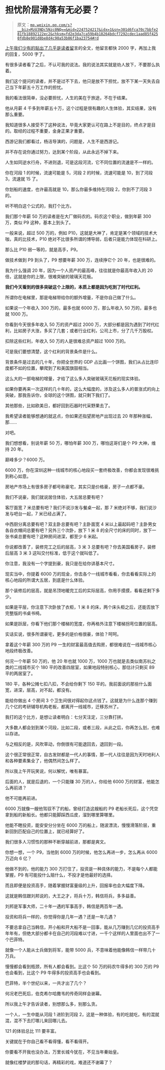 # 担忧阶层滑落有无必要？

> 原文：[`mp.weixin.qq.com/s?__biz=MzU3NDc5Nzc0NQ==&mid=2247524217&idx=1&sn=301d6fca70c7bbfe281fb18892122ec2&chksm=fd2e3da7ca59b4b18264bdcf7292cdec1aad85f4250fdb8e901d8be8d4c90a53b06f1ba23754#rd`](http://mp.weixin.qq.com/s?__biz=MzU3NDc5Nzc0NQ==&mid=2247524217&idx=1&sn=301d6fca70c7bbfe281fb18892122ec2&chksm=fd2e3da7ca59b4b18264bdcf7292cdec1aad85f4250fdb8e901d8be8d4c90a53b06f1ba23754#rd)

[上午我们少有的贴出了几乎是读者留](http://mp.weixin.qq.com/s?__biz=MzU0MjYwNDU2Mw==&mid=2247511248&idx=1&sn=d986548eadfd14c20f7dcc9607a5bf40&chksm=fb1ac0accc6d49ba0591496f1de600fab724a58358fe231f1e330e274ea52963e819c30e6a05&scene=21#wechat_redirect)言的全文，他留言都快 2000 字，再加上我的回复，5000 字了。 

有很多读者看了之后，不认可我的说法。我的说法其实就是劝人放下，不要那么执着。

我们这个提问的读者，并不是过不下去，他只是放不下担忧，放不下某一天失去自己当下年薪五十万工作的担忧。 

我的看法很简单，没必要担忧，人生的美在于旅途，不在于结果。 

他从月薪 4 千多到年薪五十万，这个过程是很有趣的人生体验，其实结果，没有那么重要。 

我知道很多人接受不了这种说法，毕竟大家更认可在路上不是目的，终点才是目的。取经的过程不重要，金身正果才重要。

西游记我们都看过，杨洁导演的，问题是，人生不是西游记。 

并不存在说你通过努力，达到某个阶段，从此永远不掉下来。 

人生如同逆水行舟，不进则退，可是这段河流，它不同位置的流速是不一样的。 

你在河段 1 的时候，流速可能是 5，河段 2 的时候，流速可能是 10，到了河段 3，流速就 15 了。 

你划船的速度，也许最高就是 10，那么你最多维持在河段 2，你到不了河段 3 的。

听不明白这个公式的，我打个比方。 

我们那个年薪 50 万的读者是在大厂做码农的。码农这个职业，做到年薪 300 万，类似 P9 这种，基本上到头了。 

一般来说，超过 500 万的，例如 P10，这就是大神了，肯定是某个领域的技术大咖，真的比技术，P10 绝对不比很多所谓的博导弱，后者只是能力体现在科研上。

那么比 P10 弱一等的，就是高手，P9。 

做技术做到 P9 到头了，P9 想要年薪 300 万，连续挣它个 20 年，也是很难的。 

我为什么强调 20 年，因为一个人资产的最高峰，往往就是你最高年收入的 20 倍，这就是你的上限，很难突破的玻璃天花板。

**我们今天看到的很多突破这个上限的，本质上都是因为吃到了时代红利。**

所谓你在电梯里，那是电梯带给你的额外增量，不是你自己做了什么。

如果说一个年收入 300 万的，最多也就 6000 万，那么年收入 50 万的，最多也就 1000 万。

你看到今天很多年收入 50 万的资产超过 2000 万，大部分都是因为遇到了时代红利，比如房子大涨，多买了几套；或者行业红利，公司上市，分了几千万股权。

扣除这些红利，年收入 50 万的人是很难总资产超过 1000 万的。

可是我们要想清楚，这个红利的背景条件是什么。

背景条件是过去的几十年，你把全世界的 GDP 占比画一个饼图，我们从占比连印度都不如的位置，攀爬到了和美国旗鼓相当。

这么大的一部电梯的增量，才给了这么多人突破玻璃天花板的现实体验。

如果你要再来一次这样的几十年的，这么大幅度的，涉及这么多人的普涨式的向上突破，那我告诉你，全球的这个饼图，就只剩下我们了。

其他那些，比如欧美日，都好回到石器时代采野果去了。

我希望读者能够想通的就这点，你如果还指望房地产出现过去 20 年那种涨幅，那......

对吧。

我们想想看，别说年薪 50 万，哪怕年薪 300 万，哪怕这哥们是个 P9 大神，维持 20 年。

巅峰多少？6000 万。

6000 万，你在深圳这种一线城市的核心地段买一套终极改善，你都会发现很难挑到称心如意。

房地产市场上有很多房子都号称豪宅，其实只是价格豪，房子一点都不豪。 

我们不说豪，我们就说居住体验，大五居总要有吧？ 

客厅面宽 7 米总要有吧？我们不说沙发与餐桌一起，那 7 米绝对不够，我们说沙发与吧台一起，7 米已经占满了。 

中西厨分离总要有吧？双主卧总要有吧？主卧面宽 4 米以上最起码吧？主卧男女各自衣帽间总要有吧？另外三个次卧，放下 1 米 8 的全尺寸的床的同时，放下一张书桌总要有吧？这种房间进深，都至少 6 米起。

你说都改善了，装修完工之后的层高，3 米 3 总要有吧？你去美国看房子，装修后层高 3 米 3 这叫交付标准，低于这个就叫低了。 

你注意，我没有一个字提到豪，我只是在给你讲基本尺寸。

现实当中，你提着 6000 万的现金，你去各个一线城市看看，你去看看实际上的核心地段的所谓大五居，到底是什么体验。

那个装修后的层高，就是吊顶地暖完工后的实际层高，你用手摸摸，看看还剩下多少。

如果是平层，你注意下次卧放了衣柜，1 米 8 的床，两个床头柜之后，还能否放下完整版的书桌书椅。

如果是跃层，你看下他们那个楼梯的宽度，你再格外注意下楼梯拐弯位置的层高。

实话实说，很多所谓豪宅，更多的是价格很豪，体验？呵呵。

拿着这个年薪 300 万的 P9 一生的财富最高值去购房，都很难说在一线城市核心地段终极改善。

何况一个年薪 50 万的，他 20 年也就 1000 万，1000 万也就是去类似南苏杭之类的二线城市买个 180 平的改善四居室，如果地段特别核心，那估计只剩买 89 平的两居室了。

180 平，各种公摊七扣八扣，不会给你剩下 150 平的。我前面说的那些什么面宽，进深，层高，对不起，都没有。

能给你做出 4 个房间 3 个卫生间很对得起你这点钱了。这就是为什么连那个赚到几个亿的考研辅导机构老板，都离开一线城市，迁移苏州了。 

我打的这个比方，是想让读者明白：七分天注定，三分靠打拼。

大多数人都会划到某个河段，比如二段，或者三段，从此之后，你再怎么划，也难以存进。 

与之相反的是，风吹草动，你倒很有可能退回去，退回到一段。 

这个很正常很正常，自古发财都是一代人的事情，那一代人往往是因为天时地利人和各种要素集全了，他偶然间怎么样了。 

所以我上午开玩笑说，何以解忧，唯有暴富。

后面的人，就是后退的，一个只能赚 30 万的人，你给他 6000 万的财富，他能怎么再前进？ 

他不可能再前进。

6000 万就像一艘他驾驭不了的船，曾经打造这艘船的 P9 老船长死后，这个凭空拿到船的新船长。他都只能脚踩西瓜皮，溜到哪里算哪里。

他能不瞎投资，能安安分分坐在 6000 万的船上，随波漂流，慢慢滑落阶层，重新回到匹配自己的位置上，就已经算好了。 

我们很多人习惯性的那种不断穿越前进，那都是爽文。 

你想一想，一个 P9，当他到 6000 万的时候，他怎么再进一步，怎么再从 6000 万迈向 6 亿？ 

他做不到的，他的能力 300 万打住了，投资是一种具体的能力，不是每个人都能掌握，P9 有可能投什么赔什么，不投才是他最好的选择。

而且即便是投资高手，随着掌握财富量级的上升，回报率也会大幅度下降。 

这就是韩信跟刘邦说的，大王之才，将兵十万，韩信将兵，多多益善。 

刘邦是军事大师，二十年一遇的军事高手，韩信是两百年一遇。 

投资和将兵一样的，你觉得你是几年一遇？还是一年几遇？ 

不要总拿自己当韩信，开小船和开大船不是一回事，能从几万赚到几亿的投资高手年年有，但绝大部分都卡在自己的河段难以寸进，一千个这样的人里面也出不了一个巴菲特。

就像一个人能从士兵做到将军，能带 5000 兵，不意味着他能像韩信一样带几十万兵。 

慢慢都会看到瓶颈，所有人都会看到。比这个 50 万的码农牛得多的 300 万的 P9 也会看到，比这个 P9 牛得多的投资高手也会看到。 

巴菲特，半个世纪以来，一共才出了几个？ 

何况老巴死后，伯克希尔哈撒韦的传奇同样会谢幕。 

所以我上午才告诉读者，别想那么多，别那么贪。 

一个人，一生中能从河段 1 进阶到河段 2，这是一种体验，有的吃就吃，有的混就混，混不下去打哪儿来回哪儿去。 

121 的体验总比 111 要丰富。 

关键就在于你自己看不看得懂，看不看得开。 

你要看不开我也没办法，万里长城今犹在，不见当年秦始皇。

就像红楼梦说的那句话，再精彩的戏，难道还不谢幕了？